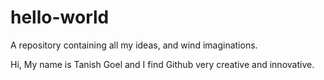 # hello-world
A repository containing all my ideas, and wind imaginations.

Hi, My name is Tanish Goel and I find Github very creative and innovative.
